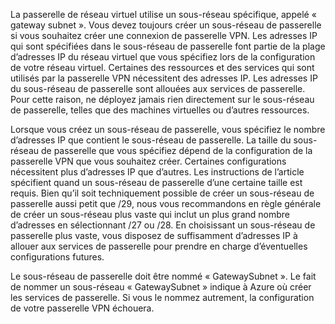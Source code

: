 La passerelle de réseau virtuel utilise un sous-réseau spécifique, appelé « gateway subnet ». Vous devez toujours créer un sous-réseau de passerelle si vous souhaitez créer une connexion de passerelle VPN. Les adresses IP qui sont spécifiées dans le sous-réseau de passerelle font partie de la plage d’adresses IP du réseau virtuel que vous spécifiez lors de la configuration de votre réseau virtuel. Certaines des ressources et des services qui sont utilisés par la passerelle VPN nécessitent des adresses IP. Les adresses IP du sous-réseau de passerelle sont allouées aux services de passerelle. Pour cette raison, ne déployez jamais rien directement sur le sous-réseau de passerelle, telles que des machines virtuelles ou d’autres ressources.

Lorsque vous créez un sous-réseau de passerelle, vous spécifiez le nombre d’adresses IP que contient le sous-réseau de passerelle. La taille du sous-réseau de passerelle que vous spécifiez dépend de la configuration de la passerelle VPN que vous souhaitez créer. Certaines configurations nécessitent plus d’adresses IP que d’autres. Les instructions de l’article spécifient quand un sous-réseau de passerelle d’une certaine taille est requis. Bien qu’il soit techniquement possible de créer un sous-réseau de passerelle aussi petit que /29, nous vous recommandons en règle générale de créer un sous-réseau plus vaste qui inclut un plus grand nombre d’adresses en sélectionnant /27 ou /28. En choisissant un sous-réseau de passerelle plus vaste, vous disposez de suffisamment d’adresses IP à allouer aux services de passerelle pour prendre en charge d’éventuelles configurations futures.

Le sous-réseau de passerelle doit être nommé « GatewaySubnet ». Le fait de nommer un sous-réseau « GatewaySubnet » indique à Azure où créer les services de passerelle. Si vous le nommez autrement, la configuration de votre passerelle VPN échouera.
